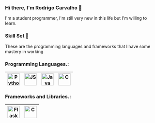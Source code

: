 ### Hi there, I'm Rodrigo Carvalho 👋
<p>I'm a student programmer, I'm still very new in this life but I'm willing to learn.</p>


### Skill Set 💪
<p>These are the programming languages and frameworks that I have some mastery in working.</p>


### Programming Languages.:
<table>
    <thead>
        <tr>
            <th><a target="_blank" rel="noopener noreferrer"
                    href="https://marquesfernandes.com/wp-content/uploads/2020/08/kwi4bvgzths31.jpg"><img
                        title="Python" alt="Python" width="40px"
                        src="https://marquesfernandes.com/wp-content/uploads/2020/08/kwi4bvgzths31.jpg"
                        style="max-width: 100%;"></a></th>
            <th><a target="_blank" rel="noopener noreferrer"
                    href="https://upload.wikimedia.org/wikipedia/commons/thumb/9/99/Unofficial_JavaScript_logo_2.svg/1024px-Unofficial_JavaScript_logo_2.svg.png"><img
                        alt="JS" title="JavaScript" width="40px"
                        src="https://upload.wikimedia.org/wikipedia/commons/thumb/9/99/Unofficial_JavaScript_logo_2.svg/1024px-Unofficial_JavaScript_logo_2.svg.png"
                        style="max-width: 100%;"></a></th>
            <th><a target="_blank" rel="noopener noreferrer"
                    href="https://i.pinimg.com/originals/e9/94/61/e99461fdd5b3db8bdb3081d8acf5e524.png"><img
                        alt="Java" title="Java" width="40px"
                        src="https://i.pinimg.com/originals/e9/94/61/e99461fdd5b3db8bdb3081d8acf5e524.png"
                        style="max-width: 100%;"></a></th>
            <th><a target="_blank" rel="noopener noreferrer"
                    href="https://logospng.org/download/php/logo-php-256.png"><img title="C" alt="C"
                        width="40px" src="https://logospng.org/download/php/logo-php-256.png"
                        style="max-width: 100%;"></a></th>
        </tr>
    </thead>
</table>


### Frameworks and Libraries.:
<table>
    <thead>
        <tr>
            <th><a target="_blank" rel="noopener noreferrer"
                    href="https://seeklogo.com/images/F/flask-logo-44C507ABB7-seeklogo.com.png"><img
                        title="Flask" alt="Flask" width="40px"
                        src="https://seeklogo.com/images/F/flask-logo-44C507ABB7-seeklogo.com.png"
                        style="max-width: 100%;"></a></th>
            <th><a target="_blank" rel="noopener noreferrer"
                    href="https://hakin9.org/wp-content/uploads/2019/08/connect-a-flask-app-to-a-mysql-database-with-sqlalchemy-and-pymysql.jpg"><img title="C" alt="C"
                        width="40px" src="https://hakin9.org/wp-content/uploads/2019/08/connect-a-flask-app-to-a-mysql-database-with-sqlalchemy-and-pymysql.jpg"
                        style="max-width: 100%;"></a></th>
        </tr>
    </thead>
</table>
